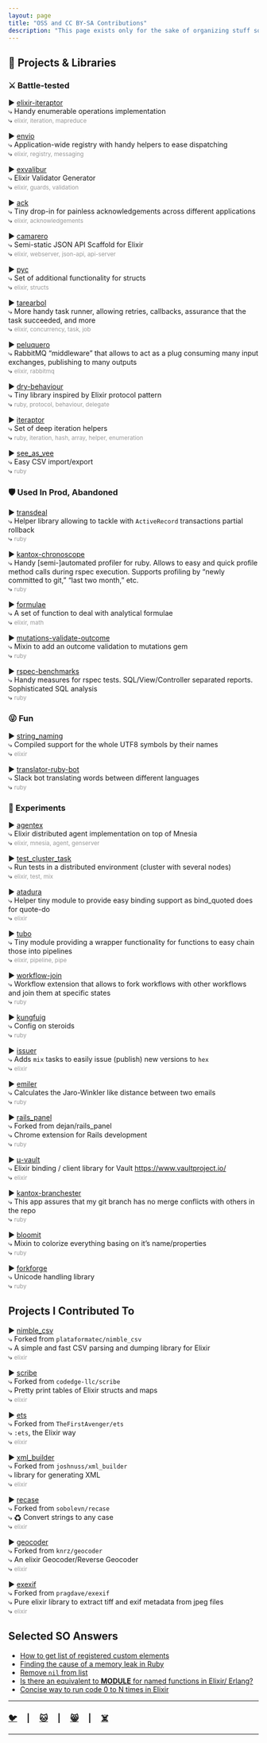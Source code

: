 ```yaml
---
layout: page
title: "OSS and CC BY-SA Contributions"
description: "This page exists only for the sake of organizing stuff so that I might find it later"
---
```


## 🚧 Projects & Libraries

### ⚔️ Battle-tested

▶ [elixir-iteraptor](https://github.com/am-kantox/elixir-iteraptor)  
⤷ Handy enumerable operations implementation  
⤷ <small style="color: #999;">elixir, iteration, mapreduce</small>  

▶ [envio](https://github.com/am-kantox/envio)  
⤷ Application-wide registry with handy helpers to ease dispatching  
⤷ <small style="color: #999;">elixir, registry, messaging</small>  

▶ [exvalibur](https://github.com/am-kantox/exvalibur)  
⤷ Elixir Validator Generator  
⤷ <small style="color: #999;">elixir, guards, validation</small>  

▶ [ack](https://github.com/am-kantox/ack)  
⤷ Tiny drop-in for painless acknowledgements across different applications  
⤷ <small style="color: #999;">elixir, acknowledgements</small>  

▶ [camarero](https://github.com/am-kantox/camarero)  
⤷ Semi-static JSON API Scaffold for Elixir  
⤷ <small style="color: #999;">elixir, webserver, json-api, api-server</small>  

▶ [pyc](https://github.com/am-kantox/pyc)  
⤷ Set of additional functionality for structs  
⤷ <small style="color: #999;">elixir, structs</small>  

▶ [tarearbol](https://github.com/am-kantox/tarearbol)  
⤷ More handy task runner, allowing retries, callbacks, assurance that the task succeeded, and more  
⤷ <small style="color: #999;">elixir, concurrency, task, job</small>  

▶ [peluquero](https://github.com/am-kantox/peluquero)  
⤷ RabbitMQ “middleware” that allows to act as a plug consuming many input exchanges, publishing to many outputs  
⤷ <small style="color: #999;">elixir, rabbitmq</small>  

▶ [dry-behaviour](https://github.com/am-kantox/dry-behaviour)  
⤷ Tiny library inspired by Elixir protocol pattern  
⤷ <small style="color: #999;">ruby, protocol, behaviour, delegate</small>  

▶ [iteraptor](https://github.com/am-kantox/iteraptor)  
⤷ Set of deep iteration helpers  
⤷ <small style="color: #999;">ruby, iteration, hash, array, helper, enumeration</small>  

▶ [see_as_vee](https://github.com/am-kantox/see_as_vee)  
⤷ Easy CSV import/export  
⤷ <small style="color: #999;">ruby</small>  

### 🛡️ Used In Prod, Abandoned

▶ [transdeal](https://github.com/am-kantox/transdeal)  
⤷ Helper library allowing to tackle with `ActiveRecord` transactions partial rollback  
⤷ <small style="color: #999;">ruby</small>  

▶ [kantox-chronoscope](https://github.com/am-kantox/kantox-chronoscope)  
⤷ Handy [semi-]automated profiler for ruby. Allows to easy and quick profile method calls during rspec execution. Supports profiling by “newly committed to git,” “last two month,” etc.  
⤷ <small style="color: #999;">ruby</small>  

▶ [formulae](https://github.com/am-kantox/formulae)  
⤷ A set of function to deal with analytical formulae  
⤷ <small style="color: #999;">elixir, math</small>  

▶ [mutations-validate-outcome](https://github.com/am-kantox/mutations-validate-outcome)  
⤷ Mixin to add an outcome validation to mutations gem  
⤷ <small style="color: #999;">ruby</small>  

▶ [rspec-benchmarks](https://github.com/am-kantox/rspec-benchmarks)  
⤷ Handy measures for rspec tests. SQL/View/Controller separated reports. Sophisticated SQL analysis  
⤷ <small style="color: #999;">ruby</small>  

### 😜 Fun

▶ [string_naming](https://github.com/am-kantox/string_naming)  
⤷ Compiled support for the whole UTF8 symbols by their names  
⤷ <small style="color: #999;">elixir</small>  

▶ [translator-ruby-bot](https://github.com/am-kantox/translator-ruby-bot)  
⤷ Slack bot translating words between different languages  
⤷ <small style="color: #999;">ruby</small>  

### 👻 Experiments

▶ [agentex](https://github.com/am-kantox/agentex)  
⤷ Elixir distributed agent implementation on top of Mnesia  
⤷ <small style="color: #999;">elixir, mnesia, agent, genserver</small>  

▶ [test_cluster_task](https://github.com/am-kantox/test_cluster_task)  
⤷ Run tests in a distributed environment (cluster with several nodes)  
⤷ <small style="color: #999;">elixir, test, mix</small>  

▶ [atadura](https://github.com/am-kantox/atadura)  
⤷ Helper tiny module to provide easy binding support as bind_quoted does for quote-do  
⤷ <small style="color: #999;">elixir</small>  

▶ [tubo](https://github.com/am-kantox/tubo)  
⤷ Tiny module providing a wrapper functionality for functions to easy chain those into pipelines  
⤷ <small style="color: #999;">elixir, pipeline, pipe</small>  

▶ [workflow-join](https://github.com/am-kantox/workflow-join)  
⤷ Workflow extension that allows to fork workflows with other workflows and join them at specific states  
⤷ <small style="color: #999;">ruby</small>  

▶ [kungfuig](https://github.com/am-kantox/kungfuig)  
⤷ Config on steroids  
⤷ <small style="color: #999;">ruby</small>  

▶ [issuer](https://github.com/am-kantox/issuer)  
⤷ Adds `mix` tasks to easily issue (publish) new versions to `hex`  
⤷ <small style="color: #999;">elixir</small>  

▶ [emiler](https://github.com/am-kantox/emiler)  
⤷ Calculates the Jaro-Winkler like distance between two emails  
⤷ <small style="color: #999;">ruby</small>  

▶ [rails_panel](https://github.com/am-kantox/rails_panel)  
⤷ Forked from dejan/rails_panel  
⤷ Chrome extension for Rails development  
⤷ <small style="color: #999;">ruby</small>  

▶ [μ-vault](https://github.com/am-kantox/mu-vault)  
⤷ Elixir binding / client library for Vault https://www.vaultproject.io/  
⤷ <small style="color: #999;">elixir</small>  

▶ [kantox-branchester](https://github.com/am-kantox/kantox-branchester)  
⤷ This app assures that my git branch has no merge conflicts with others in the repo  
⤷ <small style="color: #999;">ruby</small>  

▶ [bloomit](https://github.com/am-kantox/bloomit)  
⤷ Mixin to colorize everything basing on it’s name/properties  
⤷ <small style="color: #999;">ruby</small>  

▶ [forkforge](https://github.com/am-kantox/forkforge)  
⤷ Unicode handling library  
⤷ <small style="color: #999;">ruby</small>  

## Projects I Contributed To

▶ [nimble_csv](https://github.com/plataformatec/nimble_csv)  
⤷ Forked from `plataformatec/nimble_csv`  
⤷ A simple and fast CSV parsing and dumping library for Elixir  
⤷ <small style="color: #999;">elixir</small>  

▶ [scribe](https://github.com/codedge-llc/scribe)  
⤷ Forked from `codedge-llc/scribe`  
⤷ Pretty print tables of Elixir structs and maps  
⤷ <small style="color: #999;">elixir</small>  

▶ [ets](https://github.com/TheFirstAvenger/ets)  
⤷ Forked from `TheFirstAvenger/ets`  
⤷ `:ets`, the Elixir way  
⤷ <small style="color: #999;">elixir</small>  

▶ [xml_builder](https://github.com/joshnuss/xml_builder)  
⤷ Forked from `joshnuss/xml_builder`  
⤷ library for generating XML  
⤷ <small style="color: #999;">elixir</small>  

▶ [recase](https://github.com/sobolevn/recase)  
⤷ Forked from `sobolevn/recase`  
⤷ ♻ Convert strings to any case  
⤷ <small style="color: #999;">elixir</small>  

▶ [geocoder](https://github.com/knrz/geocoder)  
⤷ Forked from `knrz/geocoder`  
⤷ An elixir Geocoder/Reverse Geocoder  
⤷ <small style="color: #999;">elixir</small>  

▶ [exexif](https://github.com/pragdave/exexif)  
⤷ Forked from `pragdave/exexif`  
⤷ Pure elixir library to extract tiff and exif metadata from jpeg files  
⤷ <small style="color: #999;">elixir</small>  

## Selected SO Answers

- [How to get list of registered custom elements](https://stackoverflow.com/questions/27334365/how-to-get-list-of-registered-custom-elements/28210364#28210364)
- [Finding the cause of a memory leak in Ruby](https://stackoverflow.com/questions/20385767/finding-the-cause-of-a-memory-leak-in-ruby/20608455#20608455)
- [Remove `nil` from list](https://stackoverflow.com/questions/46339815/elixir-remove-nil-from-list/46339957#46339957)
- [Is there an equivalent to __MODULE__ for named functions in Elixir/ Erlang?](https://stackoverflow.com/questions/47281111/is-there-an-equivalent-to-module-for-named-functions-in-elixir-erlang/47281157#47281157)
- [Concise way to run code 0 to N times in Elixir](https://stackoverflow.com/questions/47818241/concise-way-to-run-code-0-to-n-times-in-elixir/47818344#47818344)

---

### [🐦](https://twitter.com/mudasobwa)     |     [🐱](https://github.com/am-kantox)     |     [😸](https://github.com/mudasobwa)     |     [☠️](https://dev.to/mudasobwa)

---

